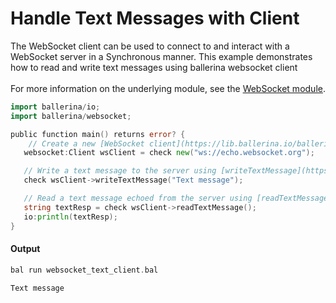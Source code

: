 # Handle Text Messages with Client

 The WebSocket client can be used to connect to and interact with a WebSocket server in a Synchronous manner. This example demonstrates how to read and write text messages using ballerina websocket client<br/><br/>
 For more information on the underlying module,
 see the [WebSocket module](https:lib.ballerina.io/ballerina/websocket/latest/).

```go
import ballerina/io;
import ballerina/websocket;

public function main() returns error? {
    // Create a new [WebSocket client](https://lib.ballerina.io/ballerina/websocket/latest/clients/Client).
   websocket:Client wsClient = check new("ws://echo.websocket.org");

   // Write a text message to the server using [writeTextMessage](https://lib.ballerina.io/ballerina/websocket/latest/clients/Client#writeTextMessage).
   check wsClient->writeTextMessage("Text message");

   // Read a text message echoed from the server using [readTextMessage](https://lib.ballerina.io/ballerina/websocket/latest/clients/Client#readTextMessage).
   string textResp = check wsClient->readTextMessage();
   io:println(textResp);
}
```

#### Output

```go
bal run websocket_text_client.bal

Text message
```